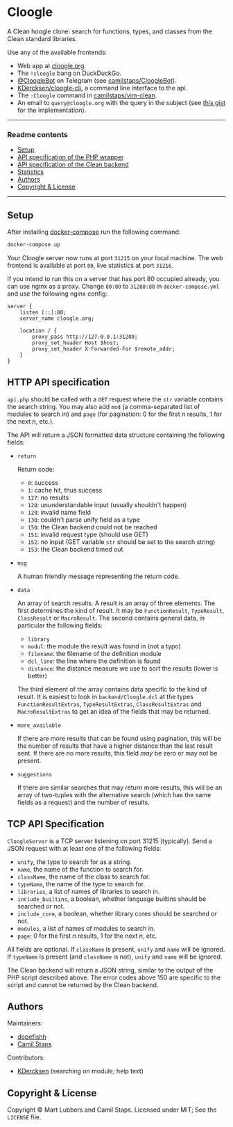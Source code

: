 # Cloogle

A Clean hoogle clone: search for functions, types, and classes from the Clean
standard libraries.

Use any of the available frontends:

- Web app at [cloogle.org](https://cloogle.org/).
- The `!cloogle` bang on DuckDuckGo.
- [@CloogleBot](https://telegram.me/CloogleBot) on Telegram (see
	[camilstaps/CloogleBot](https://github.com/camilstaps/CloogleBot)).
- [KDercksen/cloogle-cli](https://github.com/KDercksen/cloogle-cli), a command
	line interface to the api.
- The `:Cloogle` command in
	[camilstaps/vim-clean](https://github.com/camilstaps/vim-clean).
- An email to `query@cloogle.org` with the query in the subject (see
	[this gist](https://gist.github.com/camilstaps/bf719319d90d974329ee7e4ad08f1aa2)
	for the implementation).

---

### Readme contents

- [Setup](#setup)
- [API specification of the PHP wrapper](#api-specification-for-developers)
- [API specification of the Clean backend](#talking-with-the-clean-backend-directly)
- [Statistics](#statistics)
- [Authors](#authors)
- [Copyright &amp; License](#copyright--license)

---

## Setup

After installing
[docker-compose](https://www.docker.com/products/docker-compose) run the
following command:

```bash
docker-compose up
```

Your Cloogle server now runs at port `31215` on your local machine.
The web frontend is available at port `80`, live statistics at port `31216`.

If you intend to run this on a server that has port 80 occupied already, you
can use nginx as a proxy. Change `80:80` to `31280:80` in `docker-compose.yml`
and use the following nginx config:

```nginx
server {
	listen [::]:80;
	server_name cloogle.org;

	location / {
		proxy_pass http://127.0.0.1:31280;
		proxy_set_header Host $host;
		proxy_set_header X-Forwarded-For $remote_addr;
	}
}
```

## HTTP API specification
`api.php` should be called with a `GET` request where the `str` variable
contains the search string. You may also add `mod` (a comma-separated list of
modules to search in) and `page` (for pagination: 0 for the first *n* results,
1 for the next *n*, etc.).

The API will return a JSON formatted data structure containing the following
fields:

- `return`

	Return code:

	* `0`: success
	* `1`: cache hit, thus success
	* `127`: no results
	* `128`: ununderstandable input (usually shouldn't happen)
	* `129`: invalid name field
	* `130`: couldn't parse unify field as a type
	* `150`: the Clean backend could not be reached
	* `151`: invalid request type (should use GET)
	* `152`: no input (GET variable `str` should be set to the search string)
	* `153`: the Clean backend timed out

- `msg`

	A human friendly message representing the return code.

- `data`

	An array of search results. A result is an array of three elements. The first
	determines the kind of result. It may be `FunctionResult`, `TypeResult`,
	`ClassResult` or `MacroResult`. The second contains general data, in
	particular the following fields:

	* `library`
	* `modul`: the module the result was found in (not a typo)
	* `filename`: the filename of the definition module
	* `dcl_line`: the line where the definition is found
	* `distance`: the distance measure we use to sort the results (lower is
		better)

	The third element of the array contains data specific to the kind of result.
	It is easiest to look in `backend/Cloogle.dcl` at the types
	`FunctionResultExtras`, `TypeResultExtras`, `ClassResultExtras` and
	`MacroResultExtras` to get an idea of the fields that may be returned.

- `more_available`

	If there are more results that can be found using pagination, this will be
	the number of results that have a higher distance than the last result sent.
	If there are no more results, this field *may* be zero or may not be present.

- `suggestions`

	If there are similar searches that may return more results, this will be an
	array of two-tuples with the alternative search (which has the same fields as
	a request) and the number of results.

## TCP API Specification
`CloogleServer` is a TCP server listening on port 31215 (typically). Send a
JSON request with at least one of the following fields:

* `unify`, the type to search for as a string.
* `name`, the name of the function to search for.
* `className`, the name of the class to search for.
* `typeName`, the name of the type to search for.
* `libraries`, a list of names of libraries to search in.
* `include_builtins`, a boolean, whether language builtins should be searched or not.
* `include_core`, a boolean, whether library cores should be searched or not.
* `modules`, a list of names of modules to search in.
* `page`: 0 for the first *n* results, 1 for the next *n*, etc.

All fields are optional. If `className` is present, `unify` and `name` will be
ignored. If `typeName` is present (and `className` is not), `unify` and `name`
will be ignored.

The Clean backend will return a JSON string, similar to the output of the PHP
script described above. The error codes above 150 are specific to the script
and cannot be returned by the Clean backend.

## Authors

Maintainers:

- [dopefishh](https://github.com/dopefishh)
- [Camil Staps](https://camilstaps.nl)

Contributors:

- [KDercksen](https://github.com/KDercksen) (searching on module; help text)

## Copyright &amp; License

Copyright &copy; Mart Lubbers and Camil Staps.
Licensed under MIT; See the `LICENSE` file.
